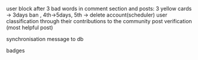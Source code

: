 user block after 3 bad words in comment section and posts: 3 yellow cards -> 3days ban , 4th->5days, 5th -> delete account(scheduler)
user classification through their contributions to the community 
post verification (most helpful post)

synchronisation message to db


badges 

